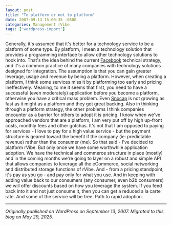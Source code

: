```yaml
---
layout: post
title: "To platform or not to platform"
date: 2007-09-13 15:09:35 -0500
categories: Management rVibe
tags: ['wordpress-import']
---
```


[](http://w3.rvibe.com)Generally, it's assumed that it's better for a technology service to be a platform of some type. By platform, I mean a technology solution that provides a programming interface to allow other technology solutions to hook into. That's the idea behind the current [Facebook](http://www.facebook.com) technical strategy, and it's a common practice of many companies with technology solutions designed for integration. The assumption is that you can gain greater leverage, usage and revenue by being a platform. However, when creating a platform, I think some services miss it by platforming too early and pricing ineffectively. Meaning, to me it seems that first, you need to have a successful (even moderately) application before you become a platform, otherwise you have a critical mass problem. Even [Snocap](http://www.snocap.com) is not growing as fast as it might as a platform and they got great backing. Also in thinking through a platform strategy, the other problems I think companies encounter as a barrier for others to adopt it is pricing. I know when we've approached vendors that are a platform, I am very put off by high up-front costs, monthly fees and other gotchas. It's not that I am opposed to paying for services - I love to pay for a high value service - but the payment structure is geared toward the benefit if the company (ie: predictable revenue) rather than the consumer (me). So that said - I've decided to platform rVibe. But only once we have some worthwhile application adoption. We have the technical and commerce structure in place (mostly) and in the coming months we're going to layer on a robust and simple API that allows companies to leverage all the eCommerce, social networking and distributed storage functions of rVibe. And - from a pricing standpoint, it's pay as you go - and pay only for what you use. And in keeping with adding value back to our consumers (any consumer, even b2b consumers) we will offer discounts based on how you leverage the system. If you feed back into it and not just consume it, then you can get a reduced a la carte rate. And some of the service will be free. Path to rapid adoption.

---

*Originally published on WordPress on September 13, 2007. Migrated to this blog on May 29, 2025.*
